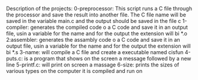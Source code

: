 Description of the projects:
0-preprocessor: This script runs a C file through the processor and save the result into another file. The C file name will be saved in the variable main.c and the output should be saved in the file c
1-compiler: generates the compiled code o a C code and save it in an output file, usin a variable for the name and for the output the extension will bi *.o
2:assembler: generates the assambly code o a C code and save it in an output file, usin a variable for the name and for the output the extension will bi *.s
3-name: will compile a C file and create a executable named cisfun
4-puts.c: is a program that shows on the screen a message followed by a new line
5-printf.c: will print on screen a massage
6-size: prints the sizes of various types on the computer it is compiled and run on
